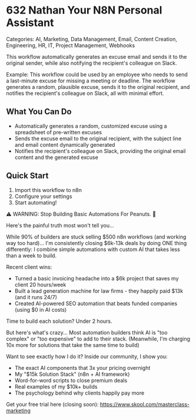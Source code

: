 # 632 Nathan Your N8N Personal Assistant

Categories: AI, Marketing, Data Management, Email, Content Creation, Engineering, HR, IT, Project Management, Webhooks

This workflow automatically generates an excuse email and sends it to the original sender, while also notifying the recipient's colleague on Slack.

Example: This workflow could be used by an employee who needs to send a last-minute excuse for missing a meeting or deadline. The workflow generates a random, plausible excuse, sends it to the original recipient, and notifies the recipient's colleague on Slack, all with minimal effort.

## What You Can Do
- Automatically generates a random, customized excuse using a spreadsheet of pre-written excuses
- Sends the excuse email to the original recipient, with the subject line and email content dynamically generated
- Notifies the recipient's colleague on Slack, providing the original email content and the generated excuse

## Quick Start
1. Import this workflow to n8n
2. Configure your settings
3. Start automating!

⚠️ WARNING: Stop Building Basic Automations For Peanuts. 🚫

Here's the painful truth most won't tell you...

While 90% of builders are stuck selling $500 n8n workflows (and working way too hard)...
I'm consistently closing $6k-13k deals by doing ONE thing differently:
I combine simple automations with custom AI that takes less than a week to build.

Recent client wins:
* Turned a basic invoicing headache into a $6k project that saves my client 20 hours/week
* Built a lead generation machine for law firms - they happily paid $13k (and it runs 24/7)
* Created AI-powered SEO automation that beats funded companies (using $0 in AI costs)

Time to build each solution? Under 2 hours.

But here's what's crazy...
Most automation builders think AI is "too complex" or "too expensive" to add to their stack.
(Meanwhile, I'm charging 10x more for solutions that take the same time to build)

Want to see exactly how I do it?
Inside our community, I show you:
* The exact AI components that 3x your pricing overnight
* My "$15k Solution Stack" (n8n + AI framework)
* Word-for-word scripts to close premium deals
* Real examples of my $10k+ builds
* The psychology behind why clients happily pay more

Get your free trial here (closing soon): https://www.skool.com/masterclass-marketing
